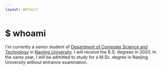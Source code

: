 ```yaml
---
layout: default
---
```


# $ whoami

I'm currently a senior student of [Department of Computer Science and Technology](https://cs.nju.edu.cn/) in [Nanjing University](https://www.nju.edu.cn/). I will receive the B.S. degrees in 2020. In the same year, I will be admitted to study for a M.Sc. degree in Nanjing University without entrance examination.
